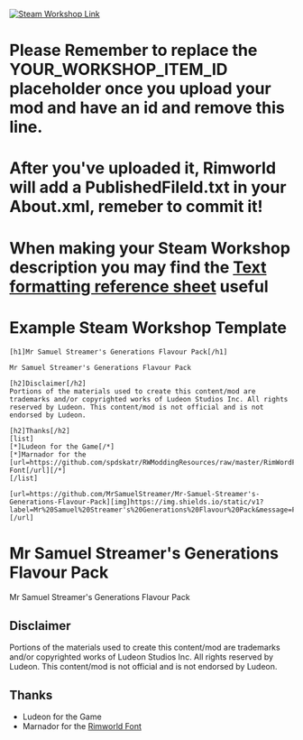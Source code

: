 <p>
  <a href="https://steamcommunity.com/sharedfiles/filedetails/?id=YOUR_WORKSHOP_ITEM_ID">
  <img alt="Steam Workshop Link" src="https://img.shields.io/static/v1?label=Steam&message=Workshop&color=blue&logo=steam&link=https://steamcommunity.com/sharedfiles/filedetails/?id=YOUR_WORKSHOP_ITEM_ID"/>
  </a>
</p>

# Please Remember to replace the YOUR_WORKSHOP_ITEM_ID placeholder once you upload your mod and have an id and remove this line.
# After you've uploaded it, Rimworld will add a PublishedFileId.txt in your About.xml, remeber to commit it!
# When making your Steam Workshop description you may find the [Text formatting reference sheet](https://steamcommunity.com/comment/Recommendation/formattinghelp) useful

# Example Steam Workshop Template
```
[h1]Mr Samuel Streamer's Generations Flavour Pack[/h1]

Mr Samuel Streamer's Generations Flavour Pack

[h2]Disclaimer[/h2]
Portions of the materials used to create this content/mod are trademarks and/or copyrighted works of Ludeon Studios Inc. All rights reserved by Ludeon. This content/mod is not official and is not endorsed by Ludeon.

[h2]Thanks[/h2]
[list]
[*]Ludeon for the Game[/*]
[*]Marnador for the [url=https://github.com/spdskatr/RWModdingResources/raw/master/RimWordFont.ttf]Rimworld Font[/url][/*]
[/list]

[url=https://github.com/MrSamuelStreamer/Mr-Samuel-Streamer's-Generations-Flavour-Pack][img]https://img.shields.io/static/v1?label=Mr%20Samuel%20Streamer's%20Generations%20Flavour%20Pack&message=Fork%20me%20on%20github&color=d2e885&logo=github[/img][/url]
```

# Mr Samuel Streamer's Generations Flavour Pack

Mr Samuel Streamer's Generations Flavour Pack

## Disclaimer
Portions of the materials used to create this content/mod are trademarks and/or copyrighted works of Ludeon Studios Inc. All rights reserved by Ludeon. This content/mod is not official and is not endorsed by Ludeon.

## Thanks
* Ludeon for the Game
* Marnador for the [Rimworld Font](https://github.com/spdskatr/RWModdingResources/raw/master/RimWordFont.ttf)